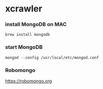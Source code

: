 # xcrawler
### install MongoDB on MAC
```
brew install mongodb
```
### start MongoDB
```
mongod --config /usr/local/etc/mongod.conf
```
### Robomongo
https://robomongo.org

